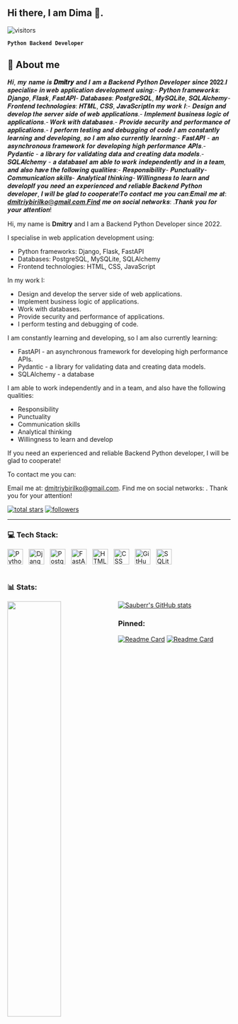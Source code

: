 ## Hi there, I am Dima :wave:.

![visitors](https://vbr.nathanchung.dev/badge?page_id=Sauberr.Sauberr&color=00BFFF)

**`Python Backend Developer`**

## 💬 About me

𝑯𝒊, 𝒎𝒚 𝒏𝒂𝒎𝒆 𝒊𝒔 **𝑫𝒎𝒊𝒕𝒓𝒚** 𝒂𝒏𝒅 𝑰 𝒂𝒎 𝒂 𝑩𝒂𝒄𝒌𝒆𝒏𝒅 𝑷𝒚𝒕𝒉𝒐𝒏 𝑫𝒆𝒗𝒆𝒍𝒐𝒑𝒆𝒓 𝒔𝒊𝒏𝒄𝒆 𝟐𝟎𝟐𝟐.𝑰 𝒔𝒑𝒆𝒄𝒊𝒂𝒍𝒊𝒔𝒆 𝒊𝒏 𝒘𝒆𝒃 𝒂𝒑𝒑𝒍𝒊𝒄𝒂𝒕𝒊𝒐𝒏 𝒅𝒆𝒗𝒆𝒍𝒐𝒑𝒎𝒆𝒏𝒕 𝒖𝒔𝒊𝒏𝒈:- 𝑷𝒚𝒕𝒉𝒐𝒏 𝒇𝒓𝒂𝒎𝒆𝒘𝒐𝒓𝒌𝒔: 𝑫𝒋𝒂𝒏𝒈𝒐, 𝑭𝒍𝒂𝒔𝒌, 𝑭𝒂𝒔𝒕𝑨𝑷𝑰- 𝑫𝒂𝒕𝒂𝒃𝒂𝒔𝒆𝒔: 𝑷𝒐𝒔𝒕𝒈𝒓𝒆𝑺𝑸𝑳, 𝑴𝒚𝑺𝑸𝑳𝒊𝒕𝒆, 𝑺𝑸𝑳𝑨𝒍𝒄𝒉𝒆𝒎𝒚- 𝑭𝒓𝒐𝒏𝒕𝒆𝒏𝒅 𝒕𝒆𝒄𝒉𝒏𝒐𝒍𝒐𝒈𝒊𝒆𝒔: 𝑯𝑻𝑴𝑳, 𝑪𝑺𝑺, 𝑱𝒂𝒗𝒂𝑺𝒄𝒓𝒊𝒑𝒕𝑰𝒏 𝒎𝒚 𝒘𝒐𝒓𝒌 𝑰:- 𝑫𝒆𝒔𝒊𝒈𝒏 𝒂𝒏𝒅 𝒅𝒆𝒗𝒆𝒍𝒐𝒑 𝒕𝒉𝒆 𝒔𝒆𝒓𝒗𝒆𝒓 𝒔𝒊𝒅𝒆 𝒐𝒇 𝒘𝒆𝒃 𝒂𝒑𝒑𝒍𝒊𝒄𝒂𝒕𝒊𝒐𝒏𝒔.- 𝑰𝒎𝒑𝒍𝒆𝒎𝒆𝒏𝒕 𝒃𝒖𝒔𝒊𝒏𝒆𝒔𝒔 𝒍𝒐𝒈𝒊𝒄 𝒐𝒇 𝒂𝒑𝒑𝒍𝒊𝒄𝒂𝒕𝒊𝒐𝒏𝒔.- 𝑾𝒐𝒓𝒌 𝒘𝒊𝒕𝒉 𝒅𝒂𝒕𝒂𝒃𝒂𝒔𝒆𝒔.- 𝑷𝒓𝒐𝒗𝒊𝒅𝒆 𝒔𝒆𝒄𝒖𝒓𝒊𝒕𝒚 𝒂𝒏𝒅 𝒑𝒆𝒓𝒇𝒐𝒓𝒎𝒂𝒏𝒄𝒆 𝒐𝒇 𝒂𝒑𝒑𝒍𝒊𝒄𝒂𝒕𝒊𝒐𝒏𝒔.- 𝑰 𝒑𝒆𝒓𝒇𝒐𝒓𝒎 𝒕𝒆𝒔𝒕𝒊𝒏𝒈 𝒂𝒏𝒅 𝒅𝒆𝒃𝒖𝒈𝒈𝒊𝒏𝒈 𝒐𝒇 𝒄𝒐𝒅𝒆.𝑰 𝒂𝒎 𝒄𝒐𝒏𝒔𝒕𝒂𝒏𝒕𝒍𝒚 𝒍𝒆𝒂𝒓𝒏𝒊𝒏𝒈 𝒂𝒏𝒅 𝒅𝒆𝒗𝒆𝒍𝒐𝒑𝒊𝒏𝒈, 𝒔𝒐 𝑰 𝒂𝒎 𝒂𝒍𝒔𝒐 𝒄𝒖𝒓𝒓𝒆𝒏𝒕𝒍𝒚 𝒍𝒆𝒂𝒓𝒏𝒊𝒏𝒈:- 𝑭𝒂𝒔𝒕𝑨𝑷𝑰 - 𝒂𝒏 𝒂𝒔𝒚𝒏𝒄𝒉𝒓𝒐𝒏𝒐𝒖𝒔 𝒇𝒓𝒂𝒎𝒆𝒘𝒐𝒓𝒌 𝒇𝒐𝒓 𝒅𝒆𝒗𝒆𝒍𝒐𝒑𝒊𝒏𝒈 𝒉𝒊𝒈𝒉 𝒑𝒆𝒓𝒇𝒐𝒓𝒎𝒂𝒏𝒄𝒆 𝑨𝑷𝑰𝒔.- 𝑷𝒚𝒅𝒂𝒏𝒕𝒊𝒄 - 𝒂 𝒍𝒊𝒃𝒓𝒂𝒓𝒚 𝒇𝒐𝒓 𝒗𝒂𝒍𝒊𝒅𝒂𝒕𝒊𝒏𝒈 𝒅𝒂𝒕𝒂 𝒂𝒏𝒅 𝒄𝒓𝒆𝒂𝒕𝒊𝒏𝒈 𝒅𝒂𝒕𝒂 𝒎𝒐𝒅𝒆𝒍𝒔.- 𝑺𝑸𝑳𝑨𝒍𝒄𝒉𝒆𝒎𝒚 - 𝒂 𝒅𝒂𝒕𝒂𝒃𝒂𝒔𝒆𝑰 𝒂𝒎 𝒂𝒃𝒍𝒆 𝒕𝒐 𝒘𝒐𝒓𝒌 𝒊𝒏𝒅𝒆𝒑𝒆𝒏𝒅𝒆𝒏𝒕𝒍𝒚 𝒂𝒏𝒅 𝒊𝒏 𝒂 𝒕𝒆𝒂𝒎, 𝒂𝒏𝒅 𝒂𝒍𝒔𝒐 𝒉𝒂𝒗𝒆 𝒕𝒉𝒆 𝒇𝒐𝒍𝒍𝒐𝒘𝒊𝒏𝒈 𝒒𝒖𝒂𝒍𝒊𝒕𝒊𝒆𝒔:- 𝑹𝒆𝒔𝒑𝒐𝒏𝒔𝒊𝒃𝒊𝒍𝒊𝒕𝒚- 𝑷𝒖𝒏𝒄𝒕𝒖𝒂𝒍𝒊𝒕𝒚- 𝑪𝒐𝒎𝒎𝒖𝒏𝒊𝒄𝒂𝒕𝒊𝒐𝒏 𝒔𝒌𝒊𝒍𝒍𝒔- 𝑨𝒏𝒂𝒍𝒚𝒕𝒊𝒄𝒂𝒍 𝒕𝒉𝒊𝒏𝒌𝒊𝒏𝒈- 𝑾𝒊𝒍𝒍𝒊𝒏𝒈𝒏𝒆𝒔𝒔 𝒕𝒐 𝒍𝒆𝒂𝒓𝒏 𝒂𝒏𝒅 𝒅𝒆𝒗𝒆𝒍𝒐𝒑𝑰𝒇 𝒚𝒐𝒖 𝒏𝒆𝒆𝒅 𝒂𝒏 𝒆𝒙𝒑𝒆𝒓𝒊𝒆𝒏𝒄𝒆𝒅 𝒂𝒏𝒅 𝒓𝒆𝒍𝒊𝒂𝒃𝒍𝒆 𝑩𝒂𝒄𝒌𝒆𝒏𝒅 𝑷𝒚𝒕𝒉𝒐𝒏 𝒅𝒆𝒗𝒆𝒍𝒐𝒑𝒆𝒓, 𝑰 𝒘𝒊𝒍𝒍 𝒃𝒆 𝒈𝒍𝒂𝒅 𝒕𝒐 𝒄𝒐𝒐𝒑𝒆𝒓𝒂𝒕𝒆!𝑻𝒐 𝒄𝒐𝒏𝒕𝒂𝒄𝒕 𝒎𝒆 𝒚𝒐𝒖 𝒄𝒂𝒏:𝑬𝒎𝒂𝒊𝒍 𝒎𝒆 𝒂𝒕: 𝒅𝒎𝒊𝒕𝒓𝒊𝒚𝒃𝒊𝒓𝒊𝒍𝒌𝒐@𝒈𝒎𝒂𝒊𝒍.𝒄𝒐𝒎.𝑭𝒊𝒏𝒅 𝒎𝒆 𝒐𝒏 𝒔𝒐𝒄𝒊𝒂𝒍 𝒏𝒆𝒕𝒘𝒐𝒓𝒌𝒔: .𝑻𝒉𝒂𝒏𝒌 𝒚𝒐𝒖 𝒇𝒐𝒓 𝒚𝒐𝒖𝒓 𝒂𝒕𝒕𝒆𝒏𝒕𝒊𝒐𝒏!

Hi, my name is **Dmitry** and I am a Backend Python Developer since 2022.

I specialise in web application development using:

- Python frameworks: Django, Flask, FastAPI
- Databases: PostgreSQL, MySQLite, SQLAlchemy
- Frontend technologies: HTML, CSS, JavaScript

In my work I:

- Design and develop the server side of web applications.
- Implement business logic of applications.
- Work with databases.
- Provide security and performance of applications.
- I perform testing and debugging of code.

I am constantly learning and developing, so I am also currently learning:

- FastAPI - an asynchronous framework for developing high performance APIs.
- Pydantic - a library for validating data and creating data models.
- SQLAlchemy - a database

I am able to work independently and in a team, and also have the following qualities:

- Responsibility
- Punctuality
- Communication skills
- Analytical thinking
- Willingness to learn and develop

If you need an experienced and reliable Backend Python developer, I will be glad to cooperate!

To contact me you can:

Email me at: dmitriybirilko@gmail.com.
Find me on social networks: .
Thank you for your attention!

<p align="left">
  <a href="https://github.com/Sauberr?tab=repositories&sort=stargazers">
    <img alt="total stars" title="Total stars on GitHub" src="https://custom-icon-badges.demolab.com/github/stars/Sauberr?color=55960c&style=for-the-badge&labelColor=488207&logo=star"/></a>
  <a href="https://github.com/Sauberr?tab=followers">
    <img alt="followers" title="Follow me on GitHub" src="https://custom-icon-badges.demolab.com/github/followers/Sauberr?color=236ad3&labelColor=1155ba&style=for-the-badge&logo=person-add&label=Follow&logoColor=white"/></a>
</p>

<hr>

### 💻  Tech Stack:
<img align="left" alt="Python" width="35px" style="padding-right:10px;" src="https://cdn.jsdelivr.net/gh/devicons/devicon/icons/python/python-original.svg" />
<img align="left" alt="Django" width="35px" style="padding-right:10px;" src="https://cdn.jsdelivr.net/gh/devicons/devicon/icons/django/django-plain.svg" />
<img align="left" alt="PostgreSQL" width="35px" style="padding-right:10px;" src="https://cdn.jsdelivr.net/gh/devicons/devicon/icons/postgresql/postgresql-original-wordmark.svg" />
<img align="left" alt="FastAPI" width="35px" style="padding-right:10px;" src="https://cdn.jsdelivr.net/gh/devicons/devicon/icons/fastapi/fastapi-plain.svg" />
<img align="left" alt="HTML5" width="35px" style="padding-right:10px;" src="https://cdn.jsdelivr.net/gh/devicons/devicon/icons/html5/html5-original-wordmark.svg" />
<img align="left" alt="CSS" width="35px" style="padding-right:10px;" src="https://cdn.jsdelivr.net/gh/devicons/devicon/icons/css3/css3-original-wordmark.svg" />
<img align="left" alt="GitHub" width="35px" style="padding-right:10px;" src="https://cdn.jsdelivr.net/gh/devicons/devicon/icons/github/github-original-wordmark.svg" />
<img align="left" alt="SQLite" width="35px" style="padding-right:10px;" src="https://cdn.jsdelivr.net/gh/devicons/devicon/icons/sqlite/sqlite-original-wordmark.svg" />

<br clear="left"/>
<br clear="left"/>

### 📊 Stats:

<img align="left" width="49%" src="https://github-readme-stats.vercel.app/api/top-langs/?username=sauberr&langs_count=8&layout=compact&theme=merko"/>

[![Sauberr's GitHub stats](https://github-readme-stats.vercel.app/api?username=sauberr&show_icons=true&theme=merko)](https://github.com/Sauberr)








 ### Pinned:
[![Readme Card](https://github-readme-stats.vercel.app/api/pin/?username=sauberr&repo=ping_pong_game.py)](https://github.com/Sauberr/ping_pong_game)
[![Readme Card](https://github-readme-stats.vercel.app/api/pin/?username=sauberr&repo=todo_app)](https://github.com/Sauberr/todo_app) 
